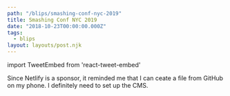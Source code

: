 ```yaml
---
path: "/blips/smashing-conf-nyc-2019"
title: Smashing Conf NYC 2019
date: "2018-10-23T00:00:00.000Z"
tags:
  - blips
layout: layouts/post.njk
---
```


import TweetEmbed from 'react-tweet-embed'

Since Netlify is a sponsor, it reminded me that I can ceate a file from GitHub on my phone. I definitely need to set up the CMS.

<TweetEmbed id="1054718176758509569" />

